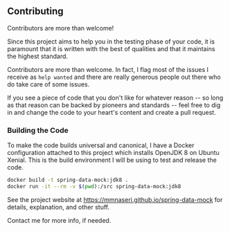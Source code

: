 Contributing
------------

Contributors are more than welcome!

Since this project aims to help you in the testing phase of your code, it is paramount that it is
written with the best of qualities and that it maintains the highest standard.

Contributors are more than welcome. In fact, I flag most of the issues I receive as `help wanted` and
there are really generous people out there who do take care of some issues.

If you see a piece of code that you don't like for whatever reason -- so long as that reason can be backed
by pioneers and standards -- feel free to dig in and change the code to your heart's content and create a
pull request.

### Building the Code

To make the code builds universal and canonical, I have a Docker configuration attached to this project
which installs OpenJDK 8 on Ubuntu Xenial. This is the build environment I will be using to test and release
the code.

```bash
docker build -t spring-data-mock:jdk8 .
docker run -it --rm -v $(pwd):/src spring-data-mock:jdk8
```

See the project website at https://mmnaseri.github.io/spring-data-mock for details, explanation, and other stuff.

Contact me for more info, if needed.
